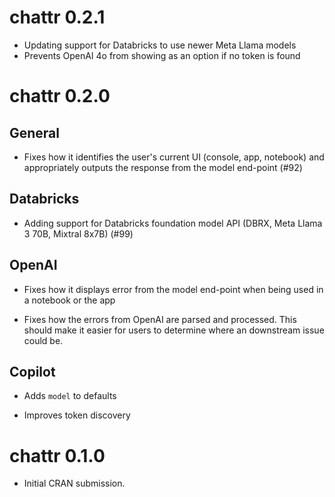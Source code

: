 # chattr 0.2.1

* Updating support for Databricks to use newer Meta Llama models
* Prevents OpenAI 4o from showing as an option if no token is found

# chattr 0.2.0

## General

* Fixes how it identifies the user's current UI (console, app, notebook) and
appropriately outputs the response from the model end-point (#92)

## Databricks

* Adding support for Databricks foundation model API (DBRX, Meta Llama 3 70B,
Mixtral 8x7B) (#99)

## OpenAI

* Fixes how it displays error from the model end-point when being used in a 
notebook or the app

* Fixes how the errors from OpenAI are parsed and processed. This should make
it easier for users to determine where an downstream issue could be.

## Copilot

* Adds `model` to defaults 

* Improves token discovery 

# chattr 0.1.0

* Initial CRAN submission.
